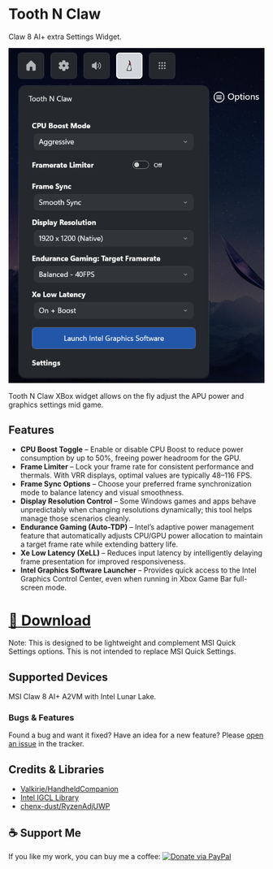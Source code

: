 # Tooth N Claw

Claw 8 AI+ extra Settings Widget.

![App Preview](images/Tooth-Widget.png)

Tooth N Claw XBox widget allows on the fly adjust the APU power and graphics settings mid game.

## Features
- **CPU Boost Toggle** – Enable or disable CPU Boost to reduce power consumption by up to 50%, freeing power headroom for the GPU.
- **Frame Limiter** – Lock your frame rate for consistent performance and thermals. With VRR displays, optimal values are typically 48–116 FPS.
- **Frame Sync Options** – Choose your preferred frame synchronization mode to balance latency and visual smoothness.
- **Display Resolution Control** – Some Windows games and apps behave unpredictably when changing resolutions dynamically; this tool helps manage those scenarios cleanly.
- **Endurance Gaming (Auto-TDP)** – Intel’s adaptive power management feature that automatically adjusts CPU/GPU power allocation to maintain a target frame rate while extending battery life.
- **Xe Low Latency (XeLL)** – Reduces input latency by intelligently delaying frame presentation for improved responsiveness.
- **Intel Graphics Software Launcher** – Provides quick access to the Intel Graphics Control Center, even when running in Xbox Game Bar full-screen mode.

# [:floppy_disk: Download](https://github.com/BassemMohsen/ToothNClaw/releases/download/v1.0.40.0/Tooth.Package_1.0.40.0_x64.zip)

Note: This is designed to be lightweight and complement MSI Quick Settings options. This is not intended to replace MSI Quick Settings.

## Supported Devices
MSI Claw 8 AI+ A2VM with Intel Lunar Lake.

### Bugs & Features
Found a bug and want it fixed? Have an idea for a new feature?
Please [open an issue](https://github.com/BassemMohsen/ToothNClaw/issues) in the tracker.  

## Credits & Libraries
- [Valkirie/HandheldCompanion](https://github.com/Valkirie/HandheldCompanion)
- [Intel IGCL Library](https://github.com/intel/drivers.gpu.control-library)
- [chenx-dust/RyzenAdjUWP](https://github.com/chenx-dust/RyzenAdjUWP)

## ☕ Support Me
If you like my work, you can buy me a coffee:   [![Donate via PayPal](https://img.shields.io/badge/Donate-PayPal-blue.svg)](https://paypal.me/bassemnomany)
